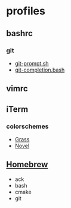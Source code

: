 # profiles


## bashrc

### git
+ [git-prompt.sh](https://github.com/git/git/blob/master/contrib/completion/git-prompt.sh)
+ [git-completion.bash](https://github.com/git/git/blob/master/contrib/completion/git-completion.bash)

## vimrc

## iTerm
### colorschemes
* [Grass](https://raw.githubusercontent.com/mbadolato/iTerm2-Color-Schemes/master/schemes/Grass.itermcolors)
* [Novel](https://raw.githubusercontent.com/mbadolato/iTerm2-Color-Schemes/master/schemes/Novel.itermcolors)

## [Homebrew](http://brew.sh)
* ack
* bash
* cmake
* git
